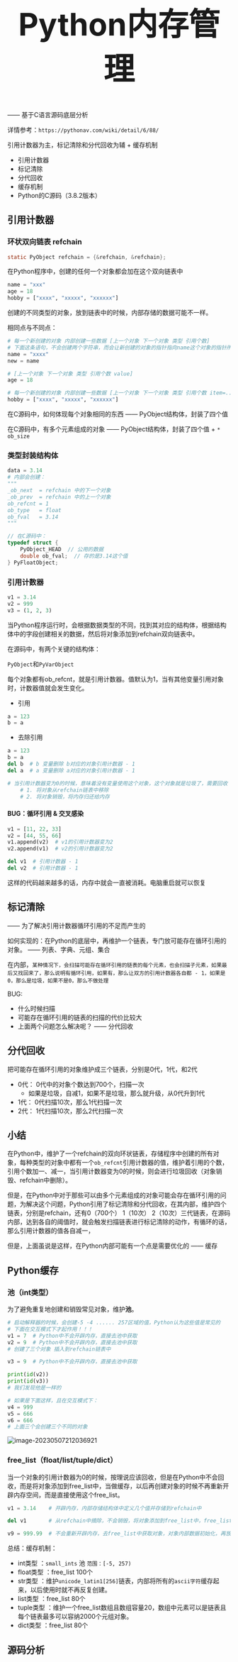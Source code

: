 <h1 style="text-align: center; font-size: 70px;">Python内存管理</h1> 

—— 基于C语言源码底层分析

详情参考：`https://pythonav.com/wiki/detail/6/88/`

引用计数器为主，标记清除和分代回收为辅 + 缓存机制

-   引用计数器
-   标记清除
-   分代回收
-   缓存机制
-   Python的C源码（3.8.2版本）

## 引用计数器

### 环状双向链表 refchain

```C
static PyObject refchain = {&refchain, &refchain};
```

在Python程序中，创建的任何一个对象都会加在这个双向链表中

```python
name = "xxx"
age = 18
hobby = ["xxxx", "xxxxx", "xxxxxx"]
```

创建的不同类型的对象，放到链表中的时候，内部存储的数据可能不一样。

相同点与不同点：

```python
# 每一个新创建的对象 内部创建一些数据 [上一个对象 下一个对象 类型 引用个数]
# 下面这条语句，不会创建两个字符串，而会让新创建的对象的指针指向name这个对象的指针所指的内存块 就需要引用个数
name = "xxxx"
new = name  

# [上一个对象 下一个对象 类型 引用个数 value]
age = 18

# 每一个新创建的对象 内部创建一些数据 [上一个对象 下一个对象 类型 引用个数 item=... 元素个数]
hobby = ["xxxx", "xxxxx", "xxxxxx"]
```

在C源码中，如何体现每个对象相同的东西      ——  PyObject结构体，封装了四个值

在C源码中，有多个元素组成的对象            ——  PyObject结构体，封装了四个值 + `* ob_size`

### 类型封装结构体

```python
data = 3.14
# 内部会创建：
"""
_ob_next  = refchain 中的下一个对象
_ob_prev  = refchain 中的上一个对象
ob_refcnt = 1
ob_type   = float
ob_fval   = 3.14
"""
```

```c
// 在C源码中：
typedef struct {
    PyObject_HEAD  // 公用的数据
    double ob_fval;  // 存的是3.14这个值
} PyFloatObject;
```

### 引用计数器

```python
v1 = 3.14
v2 = 999
v3 = (1, 2, 3)
```

当Python程序运行时，会根据数据类型的不同，找到其对应的结构体，根据结构体中的字段创建相关的数据，然后将对象添加到refchain双向链表中。

在源码中，有两个关键的结构体：

`PyObject`和`PyVarObject`

每个对象都有ob_refcnt，就是引用计数器。值默认为1，当有其他变量引用对象时，计数器值就会发生变化。

-   引用

```python
a = 123
b = a
```

-   去除引用

```python
a = 123
b = a
del b  # b 变量删除 b对应的对象引用计数器 - 1
del a  # a 变量删除 a对应的对象引用计数器 - 1

# 当引用计数器变为0的时候，意味着没有变量使用这个对象，这个对象就是垃圾了，需要回收
	# 1. 将对象从refchain链表中移除
	# 2. 将对象销毁，将内存归还给内存
```

#### BUG：循环引用 & 交叉感染

```python
v1 = [11, 22, 33]
v2 = [44, 55, 66]
v1.append(v2)  # v1的引用计数器变为2
v2.append(v1)  # v2的引用计数器变为2

del v1  # 引用计数器 - 1
del v2  # 引用计数器 - 1
```

这样的代码越来越多的话，内存中就会一直被消耗。电脑重启就可以恢复

## 标记清除

—— 为了解决引用计数器循环引用的不足而产生的

如何实现的：在Python的底层中，再维护一个链表，专门放可能存在循环引用的对象。 —— 列表、字典、元组、集合

在内部，`某种情况下，会扫描可能存在循环引用的链表的每个元素，也会扫描子元素，如果最后又找回来了，那么说明有循环引用，如果有，那么让双方的引用计数器各自都 - 1，如果是0，那么是垃圾，如果不是0，那么不做处理` 

BUG: 

-   什么时候扫描 
-   可能存在循环引用的链表的扫描的代价比较大
-   上面两个问题怎么解决呢？ —— 分代回收

## 分代回收

把可能存在循环引用的对象维护成三个链表，分别是0代，1代，和2代

-   0代： 0代中的对象个数达到700个，扫描一次
    -   如果是垃圾，自减1，如果不是垃圾，那么就升级，从0代升到1代
-   1代： 0代扫描10次，那么1代扫描一次
-   2代： 1代扫描10次，那么2代扫描一次

## 小结

在Python中，维护了一个refchain的双向环状链表，存储程序中创建的所有对象，每种类型的对象中都有一个`ob_refcnt`引用计数器的值，维护着引用的个数，引用个数加一、减一，当引用计数器变为0的时候，则会进行垃圾回收（对象销毁、refchain中删除）。

但是，在Python中对于那些可以由多个元素组成的对象可能会存在循环引用的问题，为解决这个问题，Python引用了标记清除和分代回收，在其内部，维护四个链表，分别是refchain，还有0（700个） 1（10次） 2（10次）三代链表，在源码内部，达到各自的阈值时，就会触发扫描链表进行标记清除的动作，有循环的话，那么引用计数器的值各自减一，

但是，上面虽说是这样，在Python内部可能有一个点是需要优化的 —— 缓存

## Python缓存

### 池（int类型）

为了避免重复地创建和销毁常见对象，维护**池**。

```python
# 启动解释器的时候，会创建-5 -4 ...... 257区域的值，Python认为这些值是常见的
# 下面在交互模式下才起作用！！！
v1 = 7  # Python中不会开辟内存，直接去池中获取
v2 = 9  # Python中不会开辟内存，直接去池中获取
# 创建了三个对象 插入到refchain链表中

v3 = 9  # Python中不会开辟内存，直接去池中获取

print(id(v2))
print(id(v3))
# 我们发现他是一样的

# 如果是下面这样，且在交互模式下：
v4 = 999
v5 = 666
v6 = 666
# 上面三个会创建三个不同的对象
```

![image-20230507212036921](../../images/image-20230507212036921.png)

### free_list（float/list/tuple/dict）

当一个对象的引用计数器为0的时候，按理说应该回收，但是在Python中不会回收，而是将对象添加到free_list中，当做缓存，以后再创建对象的时候不再重新开辟内存空间，而是直接使用这个free_list。

```python
v1 = 3.14    # 开辟内存，内部存储结构体中定义几个值并存储到refchain中

del v1       # 从refchain中摘除，不会销毁，将对象添加到free_list中，free_list会有一个个数限制。free_list缓冲满了才销毁

v9 = 999.99  # 不会重新开辟内存，去free_list中获取对象，对象内部数据初始化，再放到refchain中
```

总结：缓存机制：

-   int类型     ：`small_ints` 池 `范围：[-5, 257)`
-   float类型   ：free_list 100个
-   str类型     ：维护`unicode_latin1[256]`链表，内部将所有的`ascii字符`缓存起来，以后使用时就不再反复创建。
-   list类型    ：free_list 80个
-   tuple类型   ：维护一个free_list数组且数组容量20，数组中元素可以是链表且每个链表最多可以容纳2000个元组对象。
-   dict类型    ：free_list 80个

## 源码分析





































